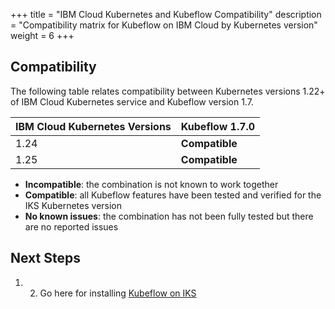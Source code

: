 +++
title = "IBM Cloud Kubernetes and Kubeflow Compatibility"
description = "Compatibility matrix for Kubeflow on IBM Cloud by Kubernetes version"
weight = 6
+++

## Compatibility

The following table relates compatibility between Kubernetes versions 1.22+ of IBM Cloud Kubernetes service and Kubeflow version 1.7.

<div class="table-responsive">
  <table class="table table-bordered">
    <thead class="-bg-primary">
      <tr>
        <th>IBM Cloud Kubernetes Versions</th>
        <th>Kubeflow 1.7.0</th>
      </tr>
    </thead>
      <tbody>
      <tr>
        <td>1.24</td>
        <td><b>Compatible</b></td>
      </tr>
      <tr>
        <td>1.25</td>
        <td><b>Compatible</b></td>
      </tr>
    </tbody>
  </table>
</div>


- **Incompatible**: the combination is not known to work together
- **Compatible**: all Kubeflow features have been tested and verified for the IKS Kubernetes version
- **No known issues**: the combination has not been fully tested but there are no reported issues


## Next Steps

1. 2. Go here for installing [Kubeflow on IKS](../install/)